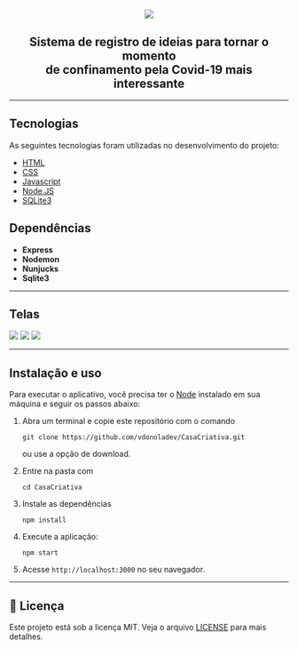 <h1 align="center">
  <img src="https://user-images.githubusercontent.com/56196766/98020867-558c3b00-1de2-11eb-877b-8dfc29798897.png">
</h1>

<h2 align="center">
  Sistema de registro de ideias para tornar o momento
<br>
  de confinamento pela Covid-19 mais interessante
</h2>

---

## Tecnologias

As seguintes tecnologias foram utilizadas no desenvolvimento do projeto:

- [HTML](https://devdocs.io/html/)
- [CSS](https://devdocs.io/css/)
- [Javascript](https://devdocs.io/javascript/)
- [Node.JS](https://nodejs.org/en/)
- [SQLite3](https://www.sqlite.org/index.html)

## Dependências

<ul>
  <li> <strong> Express </strong> </li>
  <li> <strong> Nodemon </strong> </li>
  <li> <strong> Nunjucks </strong> </li>
  <li> <strong> Sqlite3 </strong> </li>
</ul>

---

## Telas

![](https://user-images.githubusercontent.com/56196766/98021803-84ef7780-1de3-11eb-856e-c85692a7ba75.png)
![](https://user-images.githubusercontent.com/56196766/98021882-a18baf80-1de3-11eb-8d5b-942f6dcbf0e0.png)
![](https://user-images.githubusercontent.com/56196766/98021930-b23c2580-1de3-11eb-8a29-93861f1c7576.png)

---

## Instalação e uso

Para executar o aplicativo, você precisa ter o [Node](https://nodejs.org/en/) instalado em sua máquina e seguir os passos abaixo:

1) Abra um terminal e copie este repositório com o comando
    ```
    git clone https://github.com/vdonoladev/CasaCriativa.git
    ```
    ou use a opção de download.

2) Entre na pasta com
    ```
    cd CasaCriativa
    ```

3) Instale as dependências
    ```
    npm install
    ```

4) Execute a aplicação:
    ```
    npm start
    ```

5) Acesse ```http://localhost:3000``` no seu navegador.

---

## :memo: Licença

Este projeto está sob a licença MIT. Veja o arquivo [LICENSE](/LICENSE) para mais detalhes.
